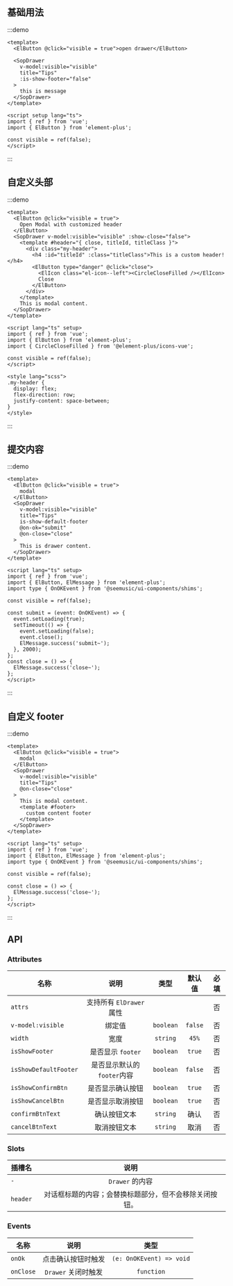 ## 基础用法

:::demo 

```vue
<template>
  <ElButton @click="visible = true">open drawer</ElButton>

  <SopDrawer
    v-model:visible="visible"
    title="Tips"
    :is-show-footer="false"
  >
    this is message
  </SopDrawer>
</template>

<script setup lang="ts">
import { ref } from 'vue';
import { ElButton } from 'element-plus';

const visible = ref(false);
</script>
```
:::

## 自定义头部

:::demo

```vue
<template>
  <ElButton @click="visible = true">
    Open Modal with customized header
  </ElButton>
  <SopDrawer v-model:visible="visible" :show-close="false">
    <template #header="{ close, titleId, titleClass }">
      <div class="my-header">
        <h4 :id="titleId" :class="titleClass">This is a custom header!</h4>
        <ElButton type="danger" @click="close">
          <ElIcon class="el-icon--left"><CircleCloseFilled /></ElIcon>
          Close
        </ElButton>
      </div>
    </template>
    This is modal content.
  </SopDrawer>
</template>

<script lang="ts" setup>
import { ref } from 'vue';
import { ElButton } from 'element-plus';
import { CircleCloseFilled } from '@element-plus/icons-vue';

const visible = ref(false);
</script>

<style lang="scss">
.my-header {
  display: flex;
  flex-direction: row;
  justify-content: space-between;
}
</style>
```
:::

## 提交内容

:::demo

```vue
<template>
  <ElButton @click="visible = true">
    modal
  </ElButton>
  <SopDrawer 
    v-model:visible="visible" 
    title="Tips"
    is-show-default-footer
    @on-ok="submit"
    @on-close="close"
  >
    This is drawer content.
  </SopDrawer>
</template>

<script lang="ts" setup>
import { ref } from 'vue';
import { ElButton, ElMessage } from 'element-plus';
import type { OnOKEvent } from '@seemusic/ui-components/shims';

const visible = ref(false);

const submit = (event: OnOKEvent) => {
  event.setLoading(true);
  setTimeout(() => {
    event.setLoading(false);
    event.close();
    ElMessage.success('submit~');
  }, 2000);
};
const close = () => {
  ElMessage.success('close~');
};
</script>
```
:::

## 自定义 footer

:::demo

```vue
<template>
  <ElButton @click="visible = true">
    modal
  </ElButton>
  <SopDrawer 
    v-model:visible="visible" 
    title="Tips"
    @on-close="close"
  >
    This is modal content.
    <template #footer>
      custom content footer
    </template>
  </SopDrawer>
</template>

<script lang="ts" setup>
import { ref } from 'vue';
import { ElButton, ElMessage } from 'element-plus';
import type { OnOKEvent } from '@seemusic/ui-components/shims';

const visible = ref(false);

const close = () => {
  ElMessage.success('close~');
};
</script>
```
:::

## API

### Attributes

| 名称           |      说明     |  类型 |  默认值  |  必填  |
| ------------- | :-----------: | :-----------: | :-----------: | :-----------: |
| `attrs` | 支持所有 `ElDrawer` 属性  |    |  | 否 |
| `v-model:visible` | 绑定值  |  `boolean`  | `false` | 否 |
| `width`       | 宽度    |  `string` | `45%` | 否 |
| `isShowFooter`       | 是否显示 `footer`    |  `boolean` | `true` | 否 |
| `isShowDefaultFooter` | 是否显示默认的`footer`内容 <MoreTip content="当值为 false 时以下属性全部失效" /> |  `boolean`  | `false` | 否 |
| `isShowConfirmBtn` | 是否显示确认按钮  |  `boolean` | `true` | 否 |
| `isShowCancelBtn` | 是否显示取消按钮  |  `boolean` | `true` | 否 |
| `confirmBtnText` | 确认按钮文本  |  `string` | 确认 | 否 |
| `cancelBtnText` | 取消按钮文本  |  `string` | 取消 | 否 |

### Slots

| 插槽名           |      说明     |
| ------------- | :-----------: | 
| `-`       |  `Drawer` 的内容 | 
| `header`       |  对话框标题的内容；会替换标题部分，但不会移除关闭按钮。 | 

### Events

| 名称           |      说明     |  类型 |
| ------------- | :-----------: | :-----------: | 
| `onOk`       |  点击确认按钮时触发   | `(e: OnOKEvent) => void` |
| `onClose`       | `Drawer` 关闭时触发  | `function` |